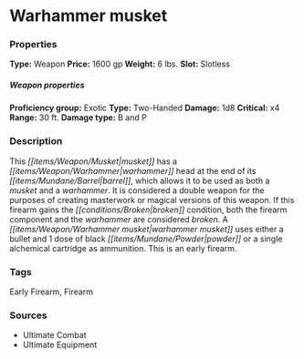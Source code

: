 ﻿---
Title: "Warhammer musket"
Type: "Weapon"
Price: "1600 gp"
Weight: "6 lbs."
Slot: "Slotless"
Proficiency group: "Exotic"
Weapon properties Type: "Two-Handed"
Damage: "1d8"
Critical: "x4"
Range: "30 ft."
Damage type: "B and P"
Description: |
  "This musket has a warhammer head at the end of its barrel, which allows it to be used as both a musket and a warhammer. It is considered a double weapon for the purposes of creating masterwork or magical versions of this weapon. If this firearm gains the broken condition, both the firearm component and the warhammer are considered broken. A warhammer musket uses either a bullet and 1 dose of black powder or a single alchemical cartridge as ammunition. This is an early firearm."
Sources: "['Ultimate Combat', 'Ultimate Equipment']"
---

# Warhammer musket

### Properties

**Type:** Weapon **Price:** 1600 gp **Weight:** 6 lbs. **Slot:** Slotless

##### Weapon properties

**Proficiency group:** Exotic **Type:** Two-Handed **Damage:** 1d8 **Critical:** x4 **Range:** 30 ft. **Damage type:** B and P

### Description

This _[[items/Weapon/Musket|musket]]_ has a _[[items/Weapon/Warhammer|warhammer]]_ head at the end of its _[[items/Mundane/Barrel|barrel]]_, which allows it to be used as both a _musket_ and a _warhammer_. It is considered a double weapon for the purposes of creating masterwork or magical versions of this weapon. If this firearm gains the _[[conditions/Broken|broken]]_ condition, both the firearm component and the _warhammer_ are considered _broken_. A _[[items/Weapon/Warhammer musket|warhammer musket]]_ uses either a bullet and 1 dose of black _[[items/Mundane/Powder|powder]]_ or a single alchemical cartridge as ammunition. This is an early firearm.

### Tags

Early Firearm, Firearm

### Sources

* Ultimate Combat
* Ultimate Equipment